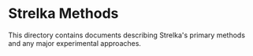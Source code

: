 Strelka Methods
==============

This directory contains documents describing Strelka's primary methods and any major experimental approaches.
